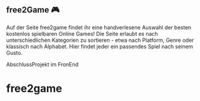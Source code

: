 ## free2Game 🎮

Auf der Seite free2game findet ihr eine handverlesene Auswahl der besten kostenlos spielbaren Online Games! Die Seite erlaubt es nach unterschiedlichen Kategorien zu sortieren - etwa nach Platform, Genre oder klassisch nach Alphabet. Hier findet jeder ein passendes Spiel nach seinem Gusto.

AbschlussProjekt im FronEnd 

# free2game
